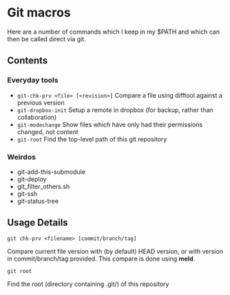 Git macros
==========

Here are a number of commands which I keep in my $PATH and which can then be called direct via git.


## Contents ##

### Everyday tools ###

 -  `git-chk-prv <file> [<revision>]`
    Compare a file using difftool against a previous version
 -	`git-dropbox-init`
    Setup a remote in dropbox (for backup, rather than collaboration)
 -	`git-modechange`
    Show files which have only had their permissions changed, not content
 -	`git-root`
    Find the top-level path of this git repository

### Weirdos ###
 -  git-add-this-submodule
 -  git-deploy
 -  git_filter_others.sh
 -	git-ssh
 -	git-status-tree


## Usage Details ##

    git chk-prv <filename> [commit/branch/tag]

Compare current file version with (by default) HEAD version, or with version in commit/branch/tag provided.  This compare is done using **meld**.

    git root

Find the root (directory containing .git/) of this repository

